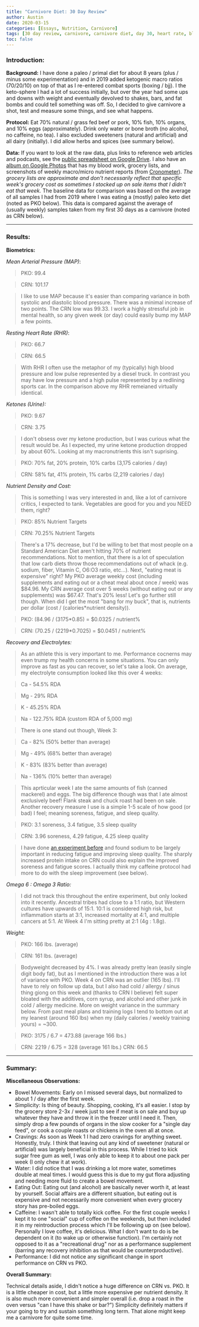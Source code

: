 ```yaml
---
title: "Carnivore Diet: 30 Day Review"
author: Austin
date: 2020-03-15
categories: [Essays, Nutrition, Carnivore]
tags: [30 day review, carnivore, carnivore diet, day 30, heart rate, blood pressure, nutrient density, electrolytes]
toc: false
---
```


### Introduction:

**Background:**  I have done a paleo / primal diet for about 8 years (plus / minus some experimentation) and in 2019 added ketogenic macro ratios (70/20/10) on top of that as I re-entered combat sports (boxing / bjj).  I the keto-sphere I had a lot of success initially, but over the year had some ups and downs with weight and eventually devolved to shakes, bars, and fat bombs and could tell something was off.  So, I decided to give carnivore a shot, test and measure some things, and see what happens.

**Protocol:**  Eat 70% natural / grass fed beef or pork, 10% fish, 10% organs, and 10% eggs (approximately).  Drink only water or bone broth (no alcohol, no caffeine, no tea).  I also excluded sweeteners (natural and artificial) and all dairy (initially).  I did allow herbs and spices (see summary below).

**Data:**  If you want to look at the raw data, plus links to reference web articles and podcasts, see the [public spreadsheet on Google Drive](https://docs.google.com/spreadsheets/d/13WCRykhYSVscl9QhU4B3CNdaC7-n2UEKnWZBDMZJoBs/edit?usp=sharing).  I also have an [album on Google Photos](https://photos.app.goo.gl/jrqqa6PNoXXHvM3m6) that has my blood work, grocery lists, and screenshots of weekly macro/micro nutrient reports (from [Cronometer](https://play.google.com/store/apps/details?id=com.cronometer.android.gold)).  *The grocery lists are approximate and don't necessarily reflect that specific week's grocery cost as sometimes I stocked up on sale items that I didn't eat that week.*  The baseline data for comparison was based on the average of all samples I had from 2019 where I was eating a (mostly) paleo keto diet (noted as PKO below).  This data is compared against the average of (usually weekly) samples taken from my first 30 days as a carnivore (noted as CRN below).

---

### Results:

**Biometrics:**

*Mean Arterial Pressure (MAP)*:
>PKO: 99.4

>CRN: 101.17

>I like to use MAP because it's easier than comparing variance in both systolic and diastolic blood pressure.  There was a minimal increase of two points.  The CRN low was 99.33.  I work a highly stressful job in mental health, so any given week (or day) could easily bump my MAP a few points.

*Resting Heart Rate (RHR)*:
>PKO: 66.7

>CRN:  66.5

>With RHR I often use the metaphor of my (typically) high blood pressure and low pulse represented by a diesel truck.  In contrast you may have low pressure and a high pulse represented by a redlining sports car.  In the comparison above my RHR remeianed virtually identical.

*Ketones (Urine):*
>PKO:  9.67

>CRN:  3.75

>I don't obsess over my ketone production, but I was curious what the result would be.  As I expected, my urine ketone production dropped by about 60%.  Looking at my macronutrients this isn't suprising.

>PKO:  70% fat, 20% protein, 10% carbs (3,175 calories / day)

>CRN:  58% fat, 41% protein, 1% carbs (2,219 calories / day)

*Nutrient Density and Cost:*
> This is something I was very interested in and, like a lot of carnivore critics, I expected to tank.  Vegetables are good for you and you NEED them, right?

>PKO:  85% Nutrient Targets

>CRN:  70.25% Nutrient Targets

>There's a 17% decrease, but I'd be willing to bet that most people on a Standard American Diet aren't hitting 70% of nutrient recommendations.  Not to mention, that there is a lot of speculation that low carb diets throw those recommendations out of whack (e.g. sodium, fiber, Vitamin C, O6:O3 ratio, etc...).
Next, "eating meat is expensive" right?  My PKO average weekly cost (including supplements and eating out or a cheat meal about once / week) was $84.96.  My CRN average cost over 5 weeks (without eating out or any supplements) was $67.47.  That's 20% less!  Let's go further still though.  When did I get the most "bang for my buck", that is, nutrients per dollar (cost / (calories*nutrient density)).

>PKO:  (84.96 / (3175*0.85)   = $0.0325 / nutrient%

>CRN:  (70.25 / (2219*0.7025) = $0.0451 / nutrient%

*Recovery and Electrolytes:*
> As an athlete this is very important to me.  Performance cocnerns may even trump my health concerns in some situations.  You can only improve as fast as you can recover, so let's take a look.
On average, my electrolyte consumption looked like this over 4 weeks:

>Ca - 54.5% RDA

>Mg - 29% RDA

>K - 45.25% RDA

>Na - 122.75% RDA (custom RDA of 5,000 mg)

>There is one stand out though, Week 3:

>Ca - 82% (50% better than average)

>Mg - 49% (68% better than average)

>K - 83% (83% better than average)

>Na - 136% (10% better than average)

>This aprticular week I ate the same amounts of fish (canned mackerel) and eggs.  The big difference though was that I ate almost exclusively beef!  Flank steak and chuck roast had been on sale.
Another recovery measure I use is a simple 1-5 scale of how good (or bad) I feel; meaning soreness, fatigue, and sleep quality.

>PKO: 3.1 soreness, 3.4 fatigue, 3.5 sleep quality

>CRN:  3.96 soreness, 4.29 fatigue, 4.25 sleep quality

>I have done [an experiment before](https://docs.google.com/spreadsheets/d/1IU5-A1XtKTGN1AyGS6J562pRoQ8XduEmuM1_xzhbaz8/edit?usp=sharing) and found sodium to be largely important in reducing fatigue and improving sleep quality.  The sharply increased protein intake on CRN could also explain the improved soreness and fatigue scores.  I actually think my caffeine protocol had more to do with the sleep improvement (see below). 

*Omega 6 : Omega 3 Ratio:*
> I did not track this throughout the entire experiment, but only looked into it recently.  Ancestral tribes had close to a 1:1 ratio, but Western cultures have upwards of 15:1.  10:1 is considered high risk, but inflammation starts at 3:1, increased mortality at 4:1, and multiple cancers at 5:1.  At Week 4 I'm sitting pretty at 2:1 (4g : 1.8g).

*Weight:*
>PKO:  166 lbs. (average)

>CRN:  161 lbs. (average)

>Bodyweight decreased by 4%.  I was already pretty lean (easily single digit body fat), but as I mentioned in the introduction there was a lot of variance with PKO.  Week 4 on CRN was an outlier (165 lbs).  I'll have to rely on follow up data, but I also had cold / allergy / sinus thing giong on this week and (thanks to CRN I believe) felt super bloated with the additives, corn syrup, and alcohol and other junk in cold / allergy medicine.  More on weight variance in the summary below.
From past meal plans and training logs I tend to bottom out at my leanest (around 160 lbs) when my (daily calories / weekly training yours) = ~300.

>PKO:  3175 / 6.7 = 473.88 (average 166 lbs.)

>CRN:  2219 / 6.75 = 328 (average 161 lbs.)
>CRN:  66.5

---

### Summary:

**Miscellaneous Observations:**

* Bowel Movements:  Early on I missed several days, but normalized to about 1 / day after the first week.
* Simplicity:  Is thing of beauty.  Shopping, cooking, it's all easier.  I stop by the grocery store 2-3x / week just to see if meat is on sale and buy up whatever they have and throw it in the freezer until I need it.  Then, simply drop a few pounds of organs in the slow cooker for a "single day feed", or cook a couple roasts or chickens in the oven all at once.
* Cravings:  As soon as Week 1 I had zero cravings for anything sweet.  Honestly, truly.  I think that leaving out any kind of sweetener (natural or artificial) was largely beneficial in this process.  While I tried to kick sugar free gum as well, I was only able to keep it to about one pack per week (I only chew it at work).
* Water:  I did notice that I was drinking a lot more water, sometimes double at meal times.  I would guess this is due to my gut flora adjusting and needing more fluid to create a bowel movement.
* Eating Out:  Eating out (and alcohol) are basically never worth it, at least by yourself.  Social affairs are a different situation, but eating out is expensive and not necessarily more convenient when every grocery story has pre-boiled eggs.
* Caffeine:  I wasn't able to totally kick coffee.  For the first couple weeks I kept it to one "social" cup of coffee on the weekends, but then included it in my reintroduction process which I'll be following up on (see below).  Personally I love coffee, it's delicious.  What I don't want to do is be dependent on it (to wake up or otherwise function).  I'm certainly not opposed to it as a "recreational drug" nor as a performance supplement (barring any recovery inhibition as that would be counterproductive).
* Performance:  I did not notice any significant change in sport performance on CRN vs PKO.

**Overall Summary:**

Technical details aside, I didn't notice a huge difference on CRN vs. PKO.  It is a little cheaper in cost, but a little more expensive per nutrient density.  It is also much more convenient and simpler overall (i.e. drop a roast in the oven versus "can I have this shake or bar?")  Simplicity definitely matters if your going to try and sustain something long term.  That alone might keep me a carnivore for quite some time.
